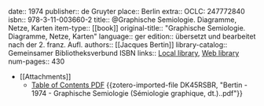 date:: 1974
publisher:: de Gruyter
place:: Berlin
extra:: OCLC: 247772840
isbn:: 978-3-11-003660-2
title:: @Graphische Semiologie. Diagramme, Netze, Karten
item-type:: [[book]]
original-title:: "Graphische Semiologie. Diagramme, Netze, Karten"
language:: ger
edition:: übersetzt und bearbeitet nach der 2. franz. Aufl.
authors:: [[Jacques Bertin]]
library-catalog:: Gemeinsamer Bibliotheksverbund ISBN
links:: [Local library](zotero://select/groups/2386895/items/H87JTFJ8), [Web library](https://www.zotero.org/groups/2386895/items/H87JTFJ8)
num-pages:: 430

- [[Attachments]]
	- [Table of Contents PDF](http://d-nb.info/750047348/04) {{zotero-imported-file DK45RSBR, "Bertin - 1974 - Graphische Semiologie (Sémiologie graphique, dt.)..pdf"}}